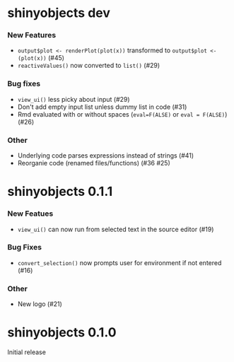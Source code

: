 # shinyobjects dev
### New Features
* `output$plot <- renderPlot(plot(x))` transformed to `output$plot <- (plot(x))` (#45)
* `reactiveValues()` now converted to `list()` (#29)
### Bug fixes
* `view_ui()` less picky about input (#29)
* Don't add empty input list unless dummy list in code (#31)
* Rmd evaluated with or without spaces (`eval=F(ALSE)` or `eval = F(ALSE)`) (#26)
### Other
* Underlying code parses expressions instead of strings (#41)
* Reorganie code (renamed files/functions) (#36 #25)

# shinyobjects 0.1.1
### New Featues
* `view_ui()` can now run from selected text in the source editor (#19)
### Bug Fixes
* `convert_selection()` now prompts user for environment if not entered (#16)
### Other
* New logo (#21)

# shinyobjects 0.1.0 
Initial release
